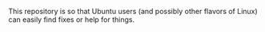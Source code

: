 This repository is so that Ubuntu users (and possibly other flavors of Linux) can easily find fixes or help for things.
